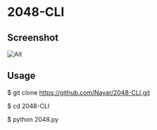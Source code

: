 2048-CLI
========

Screenshot
----------
![Alt](https://raw.githubusercontent.com/Nayar/2048-CLI/master/screenshot.png)

Usage
-----
$ git clone https://github.com/Nayar/2048-CLI.git

$ cd 2048-CLI

$ python 2048.py

